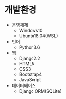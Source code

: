 # 개발환경

* 운영체제
  * Windows10
  * Ubuntu18.04(WSL)
* 언어
  * Python3.6
* 웹
  * Django2.2
  * HTML5
  * CSS3
  * Bootstrap4
  * JavaScript
* 데이터베이스
  * Django ORM(SQLite)